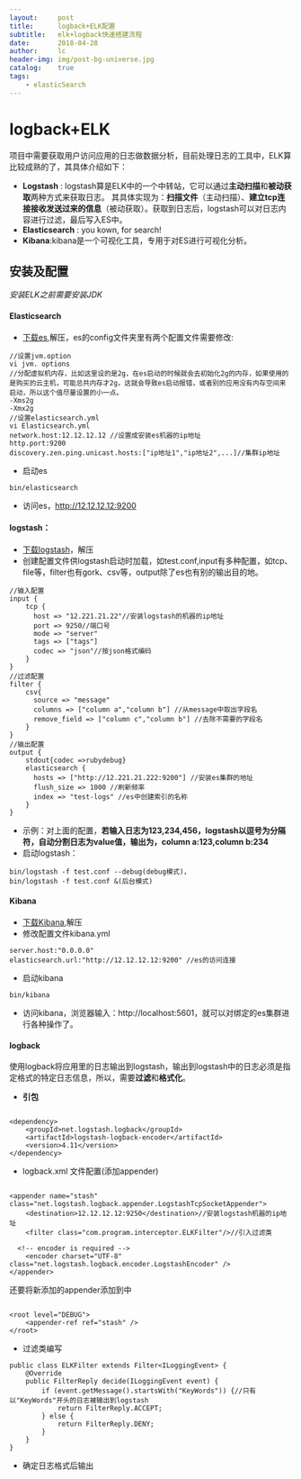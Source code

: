 ```yaml
---
layout:     post
title:      logback+ELK配置
subtitle:   elk+logback快速搭建流程
date:       2018-04-28
author:     lc
header-img: img/post-bg-universe.jpg
catalog:    true
tags:
    - elasticSearch
---
```



# logback+ELK
项目中需要获取用户访问应用的日志做数据分析，目前处理日志的工具中，ELK算比较成熟的了，其具体介绍如下：
- **Logstash** : logstash算是ELK中的一个中转站，它可以通过**主动扫描**和**被动获取**两种方式来获取日志。
其具体实现为：**扫描文件**（主动扫描）、**建立tcp连接接收发送过来的信息**（被动获取）。获取到日志后，logstash可以对日志内容进行过滤，最后写入ES中。
- **Elasticsearch** : you kown, for search!
- **Kibana**:kibana是一个可视化工具，专用于对ES进行可视化分析。

## 安装及配置
*安装ELK之前需要安装JDK*
#### Elasticsearch
- [下载es](https://www.elastic.co/downloads/elasticsearch),解压，es的config文件夹里有两个配置文件需要修改:
```
//设置jvm.option
vi jvm. options
//分配虚拟机内存，比如这里设的是2g，在es启动的时候就会去初始化2g的内存，如果使用的是购买的云主机，可能总共内存才2g，这就会导致es启动报错，或者别的应用没有内存空间来启动，所以这个值尽量设置的小一点。
-Xms2g
-Xmx2g
//设置elasticsearch.yml
vi Elasticsearch.yml
network.host:12.12.12.12 //设置成安装es机器的ip地址
http.port:9200
discovery.zen.ping.unicast.hosts:["ip地址1","ip地址2",...]//集群ip地址
```
- 启动es
```
bin/elasticsearch
```
- 访问es，http://12.12.12.12:9200

#### logstash：
- [下载logstash](https://www.elastic.co/downloads/logstash)，解压
- 创建配置文件供logstash启动时加载，如test.conf,input有多种配置，如tcp、file等，filter也有gork、csv等，output除了es也有别的输出目的地。
```
//输入配置
input {
    tcp {
      host => "12.221.21.22"//安装logstash的机器的ip地址
      port => 9250//端口号
      mode => "server"
      tags => ["tags"]
      codec => "json"//按json格式编码
    }
}
//过滤配置
filter {
    csv{
      source => "message"
      columns => ["column a","column b"] //从message中取出字段名
      remove_field => ["column c","column b"] //去除不需要的字段名
    }
}
//输出配置
output {
    stdout{codec =>rubydebug}
    elasticsearch {
      hosts => ["http://12.221.21.222:9200"] //安装es集群的地址
      flush_size => 1000 //刷新频率
      index => "test-logs" //es中创建索引的名称
    }
}
```
- 示例：对上面的配置，**若输入日志为123,234,456，logstash以逗号为分隔符，自动分割日志为value值，输出为，column a:123,column b:234**
- 启动logstash：
```
bin/logstash -f test.conf --debug(debug模式)，
bin/logstash -f test.conf &(后台模式)
```

#### Kibana
- [下载Kibana](https://www.elastic.co/downloads/kibana),解压
- 修改配置文件kibana.yml
```
server.host:"0.0.0.0"
elasticsearch.url:"http://12.12.12.12:9200" //es的访问连接
```
- 启动kibana
```
bin/kibana
```
- 访问kibana，浏览器输入：http://localhost:5601，就可以对绑定的es集群进行各种操作了。

#### logback
使用logback将应用里的日志输出到logstash，输出到logstash中的日志必须是指定格式的特定日志信息，所以，需要**过滤**和**格式化**。
- **引包**
```

<dependency>
    <groupId>net.logstash.logback</groupId>
    <artifactId>logstash-logback-encoder</artifactId>
    <version>4.11</version>
</dependency>
```

- logback.xml 文件配置(添加appender)
```

<appender name="stash" class="net.logstash.logback.appender.LogstashTcpSocketAppender">
    <destination>12.12.12.12:9250</destination>//安装logstash机器的ip地址
    <filter class="com.program.interceptor.ELKFilter"/>//引入过滤类

  <!-- encoder is required -->
    <encoder charset="UTF-8" class="net.logstash.logback.encoder.LogstashEncoder" />
</appender>
```
还要将新添加的appender添加到<root>中
```

<root level="DEBUG">
    <appender-ref ref="stash" />
</root>
```

- 过滤类编写
```
public class ELKFilter extends Filter<ILoggingEvent> {
    @Override
    public FilterReply decide(ILoggingEvent event) {
        if (event.getMessage().startsWith("KeyWords")) {//只有以"KeyWords"开头的日志被输出到logstash
            return FilterReply.ACCEPT;
        } else {
            return FilterReply.DENY;
        }
    }
}
```

- 确定日志格式后输出
